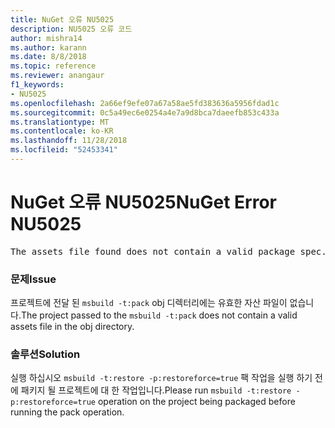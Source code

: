 ```yaml
---
title: NuGet 오류 NU5025
description: NU5025 오류 코드
author: mishra14
ms.author: karann
ms.date: 8/8/2018
ms.topic: reference
ms.reviewer: anangaur
f1_keywords:
- NU5025
ms.openlocfilehash: 2a66ef9efe07a67a58ae5fd383636a5956fdad1c
ms.sourcegitcommit: 0c5a49ec6e0254a4e7a9d8bca7daeefb853c433a
ms.translationtype: MT
ms.contentlocale: ko-KR
ms.lasthandoff: 11/28/2018
ms.locfileid: "52453341"
---
```

# <a name="nuget-error-nu5025"></a><span data-ttu-id="0cec5-103">NuGet 오류 NU5025</span><span class="sxs-lookup"><span data-stu-id="0cec5-103">NuGet Error NU5025</span></span>
<pre>The assets file found does not contain a valid package spec. Try restoring the project again. The location of the assets file is F:\project\obj\project.assets.json.</pre>

### <a name="issue"></a><span data-ttu-id="0cec5-104">문제</span><span class="sxs-lookup"><span data-stu-id="0cec5-104">Issue</span></span>

<span data-ttu-id="0cec5-105">프로젝트에 전달 된 `msbuild -t:pack` obj 디렉터리에는 유효한 자산 파일이 없습니다.</span><span class="sxs-lookup"><span data-stu-id="0cec5-105">The project passed to the `msbuild -t:pack` does not contain a valid assets file in the obj directory.</span></span>


### <a name="solution"></a><span data-ttu-id="0cec5-106">솔루션</span><span class="sxs-lookup"><span data-stu-id="0cec5-106">Solution</span></span>

<span data-ttu-id="0cec5-107">실행 하십시오 `msbuild -t:restore -p:restoreforce=true` 팩 작업을 실행 하기 전에 패키지 될 프로젝트에 대 한 작업입니다.</span><span class="sxs-lookup"><span data-stu-id="0cec5-107">Please run `msbuild -t:restore -p:restoreforce=true` operation on the project being packaged before running the pack operation.</span></span>

